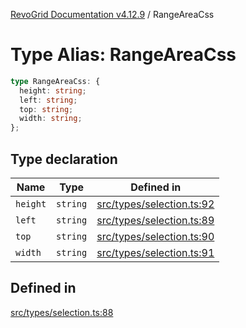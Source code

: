 [RevoGrid Documentation v4.12.9](README.md) / RangeAreaCss

# Type Alias: RangeAreaCss

```ts
type RangeAreaCss: {
  height: string;
  left: string;
  top: string;
  width: string;
};
```

## Type declaration

| Name | Type | Defined in |
| ------ | ------ | ------ |
| `height` | `string` | [src/types/selection.ts:92](https://github.com/revolist/revogrid/blob/5b626b1ece93ea60f82047d059b8a2635455feb4/src/types/selection.ts#L92) |
| `left` | `string` | [src/types/selection.ts:89](https://github.com/revolist/revogrid/blob/5b626b1ece93ea60f82047d059b8a2635455feb4/src/types/selection.ts#L89) |
| `top` | `string` | [src/types/selection.ts:90](https://github.com/revolist/revogrid/blob/5b626b1ece93ea60f82047d059b8a2635455feb4/src/types/selection.ts#L90) |
| `width` | `string` | [src/types/selection.ts:91](https://github.com/revolist/revogrid/blob/5b626b1ece93ea60f82047d059b8a2635455feb4/src/types/selection.ts#L91) |

## Defined in

[src/types/selection.ts:88](https://github.com/revolist/revogrid/blob/5b626b1ece93ea60f82047d059b8a2635455feb4/src/types/selection.ts#L88)
